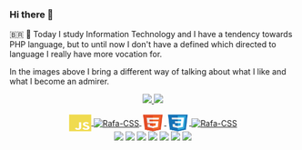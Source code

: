 ### Hi there 👋

<!--
**jmotec1/jmotec1** is a ✨ _special_ ✨ repository because its `README.md` (this file) appears on your GitHub profile.

Here are some ideas to get you started:

- 🔭 I’m currently working on ...
- 🌱 I’m currently learning ...
- 👯 I’m looking to collaborate on ...
- 🤔 I’m looking for help with ...
- 💬 Ask me about ...
- 📫 How to reach me: ...
- 😄 Pronouns: ...
- ⚡ Fun fact: ...
-->
🇧🇷 🌳
Today I study Information Technology and I have a tendency towards PHP language, but to until now I don't have a defined which directed to language I really have more vocation for.

In the images above I bring a different way of talking about what I like and what I become an admirer.


<div align="center">
  <a href="https://github.com/jmotec1">
  <img height="180em" src="https://github-readme-stats.vercel.app/api?username=jmotec1&show_icons=true&theme=dracula&include_all_commits=true&count_private=true"/>
  <img height="180em" src="https://github-readme-stats.vercel.app/api/top-langs/?username=jmotec1&layout=compact&langs_count=7&theme=dracula"/>
  
  <div style="display: inline_block"><br>
  <img align="center" alt="Rafa-Js" height="30" width="40" src="https://raw.githubusercontent.com/devicons/devicon/master/icons/javascript/javascript-plain.svg">
<img align="center" alt="Rafa-CSS" height="50" width="60" src="https://cdn.jsdelivr.net/gh/devicons/devicon/icons/php/php-original.svg" />
<img align="center" alt="Rafa-HTML" height="30" width="40" src="https://raw.githubusercontent.com/devicons/devicon/master/icons/html5/html5-original.svg">
<img align="center" alt="Rafa-CSS" height="30" width="40" src="https://raw.githubusercontent.com/devicons/devicon/master/icons/css3/css3-original.svg">
<img align="center" alt="Rafa-CSS" height="50" width="60" src="https://cdn.jsdelivr.net/gh/devicons/devicon/icons/mysql/mysql-plain-wordmark.svg" />
</div>

<div>
 <a href="https://www.youtube.com/@jmotec1" target="_blank"><img src="https://img.shields.io/badge/YouTube-FF0000?style=for-the-badge&logo=youtube&logoColor=white" target="_blank"></a>
 <a href="https://instagram.com/moliveira_09" target="_blank"><img src="https://img.shields.io/badge/-Instagram-%23E4405F?style=for-the-badge&logo=instagram&logoColor=white" target="_blank"></a>
 <a href="https://www.twitch.tv/jmotec1" target="_blank"><img src="https://img.shields.io/badge/Twitch-9146FF?style=for-the-badge&logo=twitch&logoColor=white" target="_blank"></a>
<a href="https://discord.gg/M.Oliveira#3055" target="_blank"><img src="https://img.shields.io/badge/Discord-7289DA?style=for-the-badge&logo=discord&logoColor=white" target="_blank"></a>
  <a href="https://www.linkedin.com/in/mauricio-oliveira-mo" target="_blank"><img src="https://img.shields.io/badge/LinkedIn-0077B5?style=for-the-badge&logo=linkedin&logoColor=white"></a>
<a href="https://www.linkedin.com/in/mauricio-oliveira-mo" target="_blank"><img src="https://img.shields.io/badge/Twitter-1DA1F2?style=for-the-badge&logo=twitter&logoColor=white"></a>
<a href="https://www.linkedin.com/in/mauricio-oliveira-mo" target="_blank"><img src="https://img.shields.io/badge/Cent%20OS-262577?style=for-the-badge&logo=CentOS&logoColor=white"></a>
</div>

